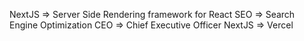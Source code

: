 NextJS => Server Side Rendering framework for React
SEO => Search Engine Optimization
CEO => Chief Executive Officer
NextJS => Vercel
